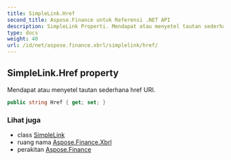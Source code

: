 ```yaml
---
title: SimpleLink.Href
second_title: Aspose.Finance untuk Referensi .NET API
description: SimpleLink Properti. Mendapat atau menyetel tautan sederhana href URI.
type: docs
weight: 40
url: /id/net/aspose.finance.xbrl/simplelink/href/
---
```

## SimpleLink.Href property

Mendapat atau menyetel tautan sederhana href URI.

```csharp
public string Href { get; set; }
```

### Lihat juga

* class [SimpleLink](../)
* ruang nama [Aspose.Finance.Xbrl](../../simplelink/)
* perakitan [Aspose.Finance](../../../)


